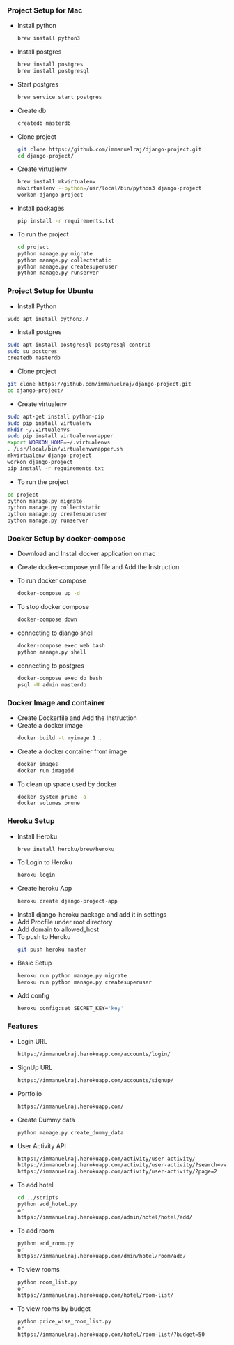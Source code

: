 ### Project Setup for Mac
* Install python
    ```sh
    brew install python3
    ```
* Install postgres
    ```sh
    brew install postgres
    brew install postgresql
    ```
* Start postgres
    ```sh
    brew service start postgres
    ```
* Create db
    ```sh
    createdb masterdb
    ```
* Clone project
    ```sh
    git clone https://github.com/immanuelraj/django-project.git
    cd django-project/
    ```
* Create virtualenv
    ```sh
    brew install mkvirtualenv
    mkvirtualenv --python=/usr/local/bin/python3 django-project
    workon django-project
    ```
* Install packages
    ```sh
    pip install -r requirements.txt
    ```
* To run the project
    ```sh
    cd project
    python manage.py migrate
    python manage.py collectstatic
    python manage.py createsuperuser
    python manage.py runserver
    ```
    
### Project Setup for Ubuntu
* Install Python
 ```sh
 Sudo apt install python3.7
 ```

* Install postgres
```sh
sudo apt install postgresql postgresql-contrib
sudo su postgres
createdb masterdb
 ```
* Clone project
```sh
git clone https://github.com/immanuelraj/django-project.git
cd django-project/
 ```
* Create virtualenv
```sh
sudo apt-get install python-pip
sudo pip install virtualenv
mkdir ~/.virtualenvs
sudo pip install virtualenvwrapper
export WORKON_HOME=~/.virtualenvs
. /usr/local/bin/virtualenvwrapper.sh
mkvirtualenv django-project
workon django-project
pip install -r requirements.txt
 ```
* To run the project
```sh
cd project
python manage.py migrate
python manage.py collectstatic
python manage.py createsuperuser
python manage.py runserver
 ```


### Docker Setup by docker-compose

* Download and Install docker application on mac

* Create docker-compose.yml file and Add the Instruction

* To run docker compose
    ```sh
    docker-compose up -d
    ```
* To stop docker compose
    ```sh
    docker-compose down
    ```
* connecting to django shell
    ```sh
    docker-compose exec web bash
    python manage.py shell
    ```
* connecting to postgres
    ```sh
    docker-compose exec db bash
    psql -U admin masterdb
    ```

### Docker Image and container

* Create Dockerfile and Add the Instruction
* Create a docker image
    ```sh
    docker build -t myimage:1 .
    ```
* Create a docker container from image
    ```sh
    docker images
    docker run imageid
    ```
* To clean up space used by docker
    ```sh
    docker system prune -a
    docker volumes prune
    ```

### Heroku Setup

* Install Heroku
    ```sh
    brew install heroku/brew/heroku
    ```
* To Login to Heroku
    ```sh
    heroku login
    ```
* Create heroku App
    ```sh
    heroku create django-project-app
    ```
* Install django-heroku package and add it in settings
* Add Procfile under root directory
* Add domain to allowed_host
* To push to Heroku
    ```sh
    git push heroku master
    ```
* Basic Setup
    ```sh
    heroku run python manage.py migrate
    heroku run python manage.py createsuperuser
    ```
* Add config
    ```sh
    heroku config:set SECRET_KEY='key'
    ```

### Features

* Login URL
    ```sh
    https://immanuelraj.herokuapp.com/accounts/login/

* SignUp URL
    ```sh
    https://immanuelraj.herokuapp.com/accounts/signup/
    ```

* Portfolio
    ```sh
    https://immanuelraj.herokuapp.com/
    ```

* Create Dummy data
    ```sh
    python manage.py create_dummy_data
    ```
* User Activity API
    ```sh
    https://immanuelraj.herokuapp.com/activity/user-activity/
    https://immanuelraj.herokuapp.com/activity/user-activity/?search=vwyfj9k1gr
    https://immanuelraj.herokuapp.com/activity/user-activity/?page=2
    ```
* To add hotel
    ```sh
    cd ../scripts
    python add_hotel.py
    or
    https://immanuelraj.herokuapp.com/admin/hotel/hotel/add/
    ```
* To add room
    ```sh
    python add_room.py
    or
    https://immanuelraj.herokuapp.com/dmin/hotel/room/add/
    ```
* To view rooms
    ```sh
    python room_list.py
    or
    https://immanuelraj.herokuapp.com/hotel/room-list/
    ```
* To view rooms by budget
    ```sh
    python price_wise_room_list.py
    or
    https://immanuelraj.herokuapp.com/hotel/room-list/?budget=50
    ```
